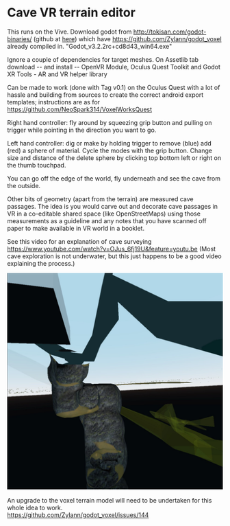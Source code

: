 # Cave VR terrain editor
This runs on the Vive.  Download godot from http://tokisan.com/godot-binaries/ (github at [here](https://github.com/tinmanjuggernaut/voxelgame)) which have https://github.com/Zylann/godot_voxel already compiled in.
"Godot_v3.2.2rc+cd8d43_win64.exe"  

Ignore a couple of dependencies for target meshes.  On Assetlib tab download -- and install -- OpenVR Module, Oculus Quest Toolkit and Godot XR Tools - AR and VR helper library

Can be made to work (done with Tag v0.1) on the Oculus Quest with a lot of hassle and building from sources to create the correct android export templates; instructions are as for https://github.com/NeoSpark314/VoxelWorksQuest

Right hand controller: fly around by squeezing grip button and pulling on trigger while pointing in the direction you want to go.

Left hand controller: dig or make by holding trigger to remove (blue) add (red) a sphere of material.  Cycle the modes with the grip button.  Change size and distance of the delete sphere by clicking top bottom left or right on the thumb touchpad.

You can go off the edge of the world, fly underneath and see the cave from the outside.

Other bits of geometry (apart from the terrain) are measured cave passages.  The idea is you would carve out and decorate cave passages in VR in a co-editable shared space (like OpenStreetMaps) using those measurements as a guideline and any notes that you have scanned off paper to make available in VR world in a booklet.

See this video for an explanation of cave surveying https://www.youtube.com/watch?v=OJus_6fj19U&feature=youtu.be  (Most cave exploration is not underwater, but this just happens to be a good video explaining the process.)

![screenshot](/screenshot_rough.jpg)

An upgrade to the voxel terrain model will need to be undertaken for this whole idea to work.  
https://github.com/Zylann/godot_voxel/issues/144

